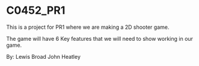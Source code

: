 # C0452_PR1
This is a project for PR1 where we are making a 2D shooter game.

The game will have 6 Key features that we will need to show working in our game.


By:
Lewis Broad
John Heatley
